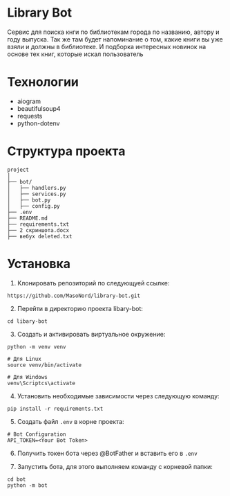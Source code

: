# Library Bot
Сервис для поиска кнги по библиотекам города  по названию, автору и году выпуска. Так же там будет напоминание о том, какие книги вы уже взяли и должны в библиотеке. И подборка интересных новинок на основе тех книг, которые искал пользователь

# Технологии
- aiogram
- beautifulsoup4
- requests
- python-dotenv

# Структура проектa

```
project
│
├── bot/
│   ├── handlers.py
│   ├── services.py
│   ├── bot.py
│   ├── config.py
├── .env
├── README.md
├── requirements.txt
├── 2 скриншота.docx
├── вебух deleted.txt
```

# Установка
1. Клонировать репозиторий по следующуей ссылке:
```
https://github.com/MasoNord/library-bot.git
```
2. Перейти в директорию проекта libary-bot:
```
cd libary-bot
```
3. Создать и активировать виртуальное окружение:
```
python -m venv venv

# Для Linux
source venv/bin/activate

# Для Windows
venv\Scriptcs\activate
```

4. Установить необходимые зависимости через следующую команду:
```
pip install -r requirements.txt
```

5. Создать файл `.env` в корне проекта:
```
# Bot Configuration
API_TOKEN=<Your Bot Token>
```

6. Получить токен бота через @BotFather и вставить его в `.env`

7. Запустить бота, для этого выполняем команду с корневой папки:
```
cd bot
python -m bot
```

